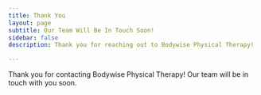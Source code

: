 ```yaml
---
title: Thank You
layout: page
subtitle: Our Team Will Be In Touch Soon!
sidebar: false
description: Thank you for reaching out to Bodywise Physical Therapy!

---
```

Thank you for contacting Bodywise Physical Therapy! Our team will be in touch with you soon.